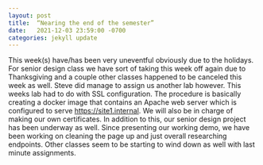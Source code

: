```yaml
---
layout: post
title:  “Nearing the end of the semester”
date:   2021-12-03 23:59:00 -0700
categories: jekyll update
---
```

This week(s) have/has been very uneventful obviously due to the holidays. For senior design class we have sort of taking this week off again due to Thanksgiving and a couple other classes happened to be canceled this week as well. Steve did manage to assign us another lab however. This weeks lab had to do with SSL configuration. The procedure is basically creating a docker image that contains an Apache web server which is configured to serve https://site1.internal. We will also be in charge of making our own certificates. In addition to this, our senior design project has been underway as well. Since presenting our working demo, we have been working on cleaning the page up and just overall researching endpoints. Other classes seem to be starting to wind down as well with last minute assignments.